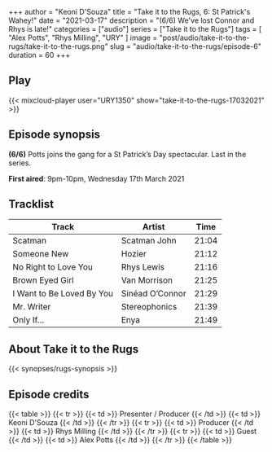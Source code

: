 +++
author = "Keoni D'Souza"
title = "Take it to the Rugs, 6: St Patrick's Wahey!"
date = "2021-03-17"
description = "(6/6) We've lost Connor and Rhys is late!"
categories = ["audio"]
series = ["Take it to the Rugs"]
tags = [
    "Alex Potts",
    "Rhys Milling",
    "URY"
]
image = "post/audio/take-it-to-the-rugs/take-it-to-the-rugs.png"
slug = "audio/take-it-to-the-rugs/episode-6"
duration = 60
+++

## Play

{{< mixcloud-player user="URY1350" show="take-it-to-the-rugs-17032021" >}}

## Episode synopsis

**(6/6)** Potts joins the gang for a St Patrick’s Day spectacular. Last in the series.

**First aired**: 9pm-10pm, Wednesday 17th March 2021

## Tracklist

| Track                     | Artist          | Time  |
|---------------------------|-----------------|-------|
| Scatman                   | Scatman John    | 21:04 |
| Someone New               | Hozier          | 21:12 |
| No Right to Love You      | Rhys Lewis      | 21:16 |
| Brown Eyed Girl           | Van Morrison    | 21:25 |
| I Want to Be Loved By You | Sinéad O’Connor | 21:29 |
| Mr. Writer                | Stereophonics   | 21:39 |
| Only If…                  | Enya            | 21:49 |

## About Take it to the Rugs

{{< synopses/rugs-synopsis >}}

## Episode credits

{{< table >}}
    {{< tr >}}
        {{< td >}}
            Presenter / Producer
        {{< /td >}}
        {{< td >}}
            Keoni D'Souza
        {{< /td >}}
    {{< /tr >}}
    {{< tr >}}
        {{< td >}}
            Producer
        {{< /td >}}
        {{< td >}}
            Rhys Milling
        {{< /td >}}
    {{< /tr >}}
    {{< tr >}}
        {{< td >}}
            Guest
        {{< /td >}}
        {{< td >}}
            Alex Potts
        {{< /td >}}
    {{< /tr >}}
{{< /table >}}
